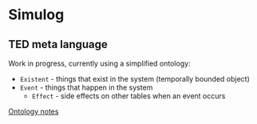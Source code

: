 # Simulog

## TED meta language

Work in progress, currently using a simplified ontology:

* `Existent` - things that exist in the system (temporally bounded object)
* `Event` - things that happen in the system
  * `Effect` - side effects on other tables when an event occurs

[Ontology notes](https://miro.com/app/board/uXjVMEXoVY8=/)
